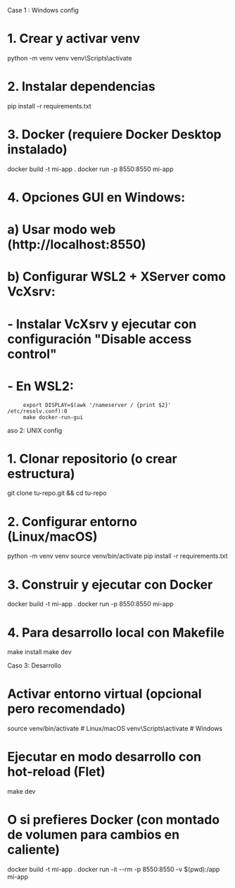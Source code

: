 Case 1 : Windows config
# 1. Crear y activar venv
python -m venv venv
venv\Scripts\activate

# 2. Instalar dependencias
pip install -r requirements.txt

# 3. Docker (requiere Docker Desktop instalado)
docker build -t mi-app .
docker run -p 8550:8550 mi-app

# 4. Opciones GUI en Windows:
#    a) Usar modo web (http://localhost:8550)
#    b) Configurar WSL2 + XServer como VcXsrv:
#       - Instalar VcXsrv y ejecutar con configuración "Disable access control"
#       - En WSL2:
         export DISPLAY=$(awk '/nameserver / {print $2}' /etc/resolv.conf):0
         make docker-run-gui





aso 2: UNIX config
# 1. Clonar repositorio (o crear estructura)
git clone tu-repo.git && cd tu-repo

# 2. Configurar entorno (Linux/macOS)
python -m venv venv
source venv/bin/activate
pip install -r requirements.txt

# 3. Construir y ejecutar con Docker
docker build -t mi-app .
docker run -p 8550:8550 mi-app

# 4. Para desarrollo local con Makefile
make install
make dev






Caso 3: Desarrollo

# Activar entorno virtual (opcional pero recomendado)
source venv/bin/activate  # Linux/macOS
venv\Scripts\activate     # Windows

# Ejecutar en modo desarrollo con hot-reload (Flet)
make dev

# O si prefieres Docker (con montado de volumen para cambios en caliente)
docker build -t mi-app .
docker run -it --rm -p 8550:8550 -v $(pwd):/app mi-app